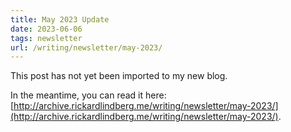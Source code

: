 ```yaml
---
title: May 2023 Update
date: 2023-06-06
tags: newsletter
url: /writing/newsletter/may-2023/
---
```


This post has not yet been imported to my new blog.

In the meantime, you can read it here: [http://archive.rickardlindberg.me/writing/newsletter/may-2023/](http://archive.rickardlindberg.me/writing/newsletter/may-2023/).

